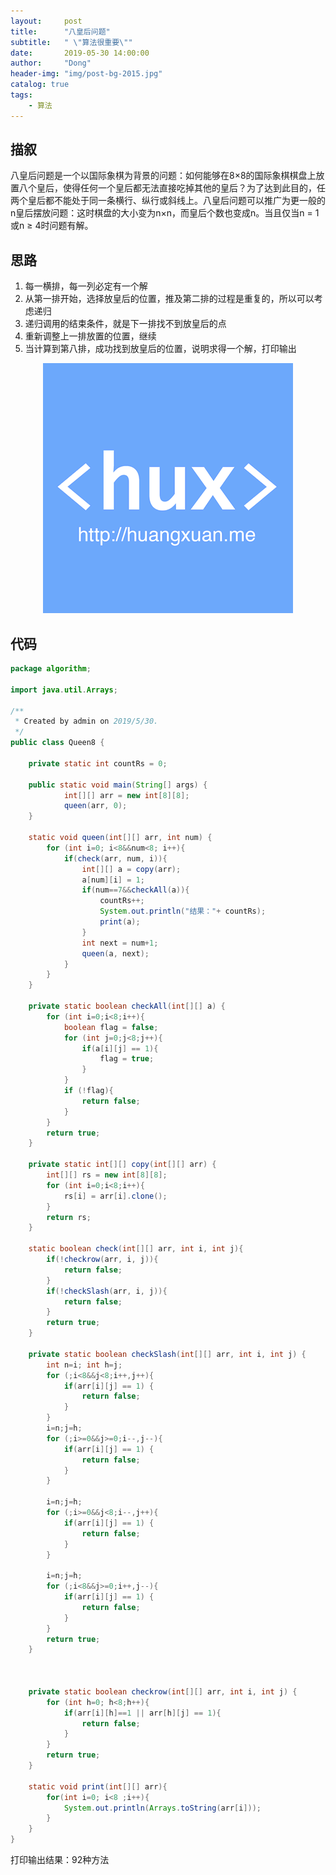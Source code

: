 ```yaml
---
layout:     post
title:      "八皇后问题"
subtitle:   " \"算法很重要\""
date:       2019-05-30 14:00:00
author:     "Dong"
header-img: "img/post-bg-2015.jpg"
catalog: true
tags:
    - 算法
---
```


## 描叙
八皇后问题是一个以国际象棋为背景的问题：如何能够在8×8的国际象棋棋盘上放置八个皇后，使得任何一个皇后都无法直接吃掉其他的皇后？为了达到此目的，任两个皇后都不能处于同一条横行、纵行或斜线上。八皇后问题可以推广为更一般的n皇后摆放问题：这时棋盘的大小变为n×n，而皇后个数也变成n。当且仅当n = 1或n ≥ 4时问题有解。

## 思路
1. 每一横排，每一列必定有一个解
2. 从第一排开始，选择放皇后的位置，推及第二排的过程是重复的，所以可以考虑递归
3. 递归调用的结束条件，就是下一排找不到放皇后的点
4. 重新调整上一排放置的位置，继续
5. 当计算到第八排，成功找到放皇后的位置，说明求得一个解，打印输出

<center>
    <img src="https://github.com/ywdlucking/ywdlucking.github.io/raw/master/img/icon_wechat.png">
</center>

## 代码
```java
package algorithm;

import java.util.Arrays;

/**
 * Created by admin on 2019/5/30.
 */
public class Queen8 {

    private static int countRs = 0;

    public static void main(String[] args) {
            int[][] arr = new int[8][8];
            queen(arr, 0);
    }

    static void queen(int[][] arr, int num) {
        for (int i=0; i<8&&num<8; i++){
            if(check(arr, num, i)){
                int[][] a = copy(arr);
                a[num][i] = 1;
                if(num==7&&checkAll(a)){
                    countRs++;
                    System.out.println("结果："+ countRs);
                    print(a);
                }
                int next = num+1;
                queen(a, next);
            }
        }
    }

    private static boolean checkAll(int[][] a) {
        for (int i=0;i<8;i++){
            boolean flag = false;
            for (int j=0;j<8;j++){
                if(a[i][j] == 1){
                    flag = true;
                }
            }
            if (!flag){
                return false;
            }
        }
        return true;
    }

    private static int[][] copy(int[][] arr) {
        int[][] rs = new int[8][8];
        for (int i=0;i<8;i++){
            rs[i] = arr[i].clone();
        }
        return rs;
    }

    static boolean check(int[][] arr, int i, int j){
        if(!checkrow(arr, i, j)){
            return false;
        }
        if(!checkSlash(arr, i, j)){
            return false;
        }
        return true;
    }

    private static boolean checkSlash(int[][] arr, int i, int j) {
        int n=i; int h=j;
        for (;i<8&&j<8;i++,j++){
            if(arr[i][j] == 1) {
                return false;
            }
        }
        i=n;j=h;
        for (;i>=0&&j>=0;i--,j--){
            if(arr[i][j] == 1) {
                return false;
            }
        }

        i=n;j=h;
        for (;i>=0&&j<8;i--,j++){
            if(arr[i][j] == 1) {
                return false;
            }
        }

        i=n;j=h;
        for (;i<8&&j>=0;i++,j--){
            if(arr[i][j] == 1) {
                return false;
            }
        }
        return true;
    }



    private static boolean checkrow(int[][] arr, int i, int j) {
        for (int h=0; h<8;h++){
            if(arr[i][h]==1 || arr[h][j] == 1){
                return false;
            }
        }
        return true;
    }

    static void print(int[][] arr){
        for(int i=0; i<8 ;i++){
            System.out.println(Arrays.toString(arr[i]));
        }
    }
}


```

打印输出结果：92种方法